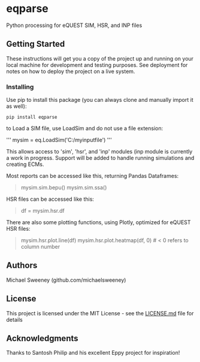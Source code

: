 # eqparse

Python processing for eQUEST SIM, HSR, and INP files

## Getting Started

These instructions will get you a copy of the project up and running on your local machine for development and testing purposes. See deployment for notes on how to deploy the project on a live system.


### Installing

Use pip to install this package (you can always clone and manually import it as well):

```
pip install eqparse
```

to Load a SIM file, use LoadSim and do not use a file extension:

'''
mysim = eq.LoadSim('C:/myinputfile')
'''

This allows access to 'sim', 'hsr', and 'inp' modules (inp module is currently a work in progress. Support will be added to handle running simulations and creating ECMs.

Most reports can be accessed like this, returning Pandas Dataframes:


>mysim.sim.bepu()
>mysim.sim.ssa()


HSR files can be accessed like this:


>df = mysim.hsr.df



There are also some plotting functions, using Plotly, optimized for eQUEST HSR files:

>mysim.hsr.plot.line(df)
>mysim.hsr.plot.heatmap(df, 0) # < 0 refers to column number


## Authors

Michael Sweeney (github.com/michaelsweeney)

## License

This project is licensed under the MIT License - see the [LICENSE.md](LICENSE.md) file for details

## Acknowledgments

Thanks to Santosh Philip and his excellent Eppy project for inspiration!
